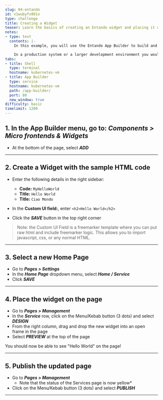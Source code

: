 ```yaml
---
slug: 04-entando
id: v1wubyfv891x
type: challenge
title: Creating a Widget
teaser: Learn the basics of creating an Entando widget and placing it on a page
notes:
- type: text
  contents: |-
    In this example, you will use the Entando App Builder to build and display a simple **widget** on a page.

    In a production system or a larger development environment you would build and deploy widgets differently, however this example provides a quick idea of the building blocks.
tabs:
- title: Shell
  type: terminal
  hostname: kubernetes-vm
- title: App Builder
  type: service
  hostname: kubernetes-vm
  path: /app-builder/
  port: 80
  new_window: true
difficulty: basic
timelimit: 1200
---
```

## 1. In the App Builder menu, go to: ***Components > Micro frontends & Widgets***
- At the bottom of the page, select ***ADD***
---
## 2. Create a Widget with the sample HTML code
- Enter the following details in the right sidebar:
  - **Code:** ```MyHelloWorld```
  - **Title:** ```Hello World```
  - **Title:** ```Ciao Mondo```
- In the **Custom UI field:**, enter ```<h2>Hello World</h2>```

- Click the ***SAVE*** button in the top right corner

> Note: the Custom UI Field is a freemarker template where you can put raw html and include freemarker logic. This allows you to import javascript, css, or any normal HTML.

---

## 3. Select a new Home Page
- Go to ***Pages > Settings***
- In the ***Home Page*** dropdown menu, select ***Home / Service***
- Click ***SAVE***

---

## 4. Place the widget on the page
- Go to ***Pages > Management***
- In the ***Service*** row, click on the Menu/Kebab button (3 dots) and select ***DESIGN***
- From the right column, drag and drop the new widget into an open frame in the page
- Select ***PREVIEW*** at the top of the page

You should now be able to see "Hello World" on the page!

---

## 5. Publish the updated page
- Go to ***Pages > Management***
  - Note that the status of the Services page is now yellow*
- Click on the Menu/Kebab button (3 dots) and select ***PUBLISH***

---